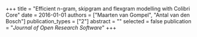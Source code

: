 +++
title = "Efficient n-gram, skipgram and flexgram modelling with Colibri Core"
date = 2016-01-01
authors = ["Maarten van Gompel", "Antal van den Bosch"]
publication_types = ["2"]
abstract = ""
selected = false
publication = "*Journal of Open Research Software*"
+++

